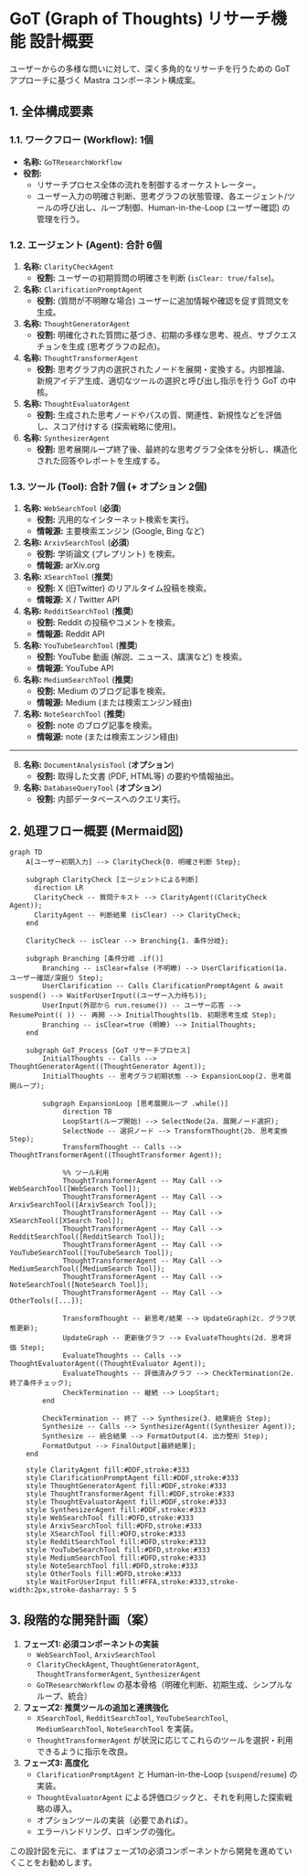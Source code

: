 # GoT (Graph of Thoughts) リサーチ機能 設計概要

ユーザーからの多様な問いに対して、深く多角的なリサーチを行うための GoT アプローチに基づく Mastra コンポーネント構成案。

## 1. 全体構成要素

### 1.1. ワークフロー (Workflow): 1個

*   **名称:** `GoTResearchWorkflow`
*   **役割:**
    *   リサーチプロセス全体の流れを制御するオーケストレーター。
    *   ユーザー入力の明確さ判断、思考グラフの状態管理、各エージェント/ツールの呼び出し、ループ制御、Human-in-the-Loop (ユーザー確認) の管理を行う。

### 1.2. エージェント (Agent): 合計 6個

1.  **名称:** `ClarityCheckAgent`
    *   **役割:** ユーザーの初期質問の明確さを判断 (`isClear: true/false`)。
2.  **名称:** `ClarificationPromptAgent`
    *   **役割:** (質問が不明瞭な場合) ユーザーに追加情報や確認を促す質問文を生成。
3.  **名称:** `ThoughtGeneratorAgent`
    *   **役割:** 明確化された質問に基づき、初期の多様な思考、視点、サブクエスチョンを生成 (思考グラフの起点)。
4.  **名称:** `ThoughtTransformerAgent`
    *   **役割:** 思考グラフ内の選択されたノードを展開・変換する。内部推論、新規アイデア生成、適切なツールの選択と呼び出し指示を行う GoT の中核。
5.  **名称:** `ThoughtEvaluatorAgent`
    *   **役割:** 生成された思考ノードやパスの質、関連性、新規性などを評価し、スコア付けする (探索戦略に使用)。
6.  **名称:** `SynthesizerAgent`
    *   **役割:** 思考展開ループ終了後、最終的な思考グラフ全体を分析し、構造化された回答やレポートを生成する。

### 1.3. ツール (Tool): 合計 7個 (+ オプション 2個)

1.  **名称:** `WebSearchTool` (**必須**)
    *   **役割:** 汎用的なインターネット検索を実行。
    *   **情報源:** 主要検索エンジン (Google, Bing など)
2.  **名称:** `ArxivSearchTool` (**必須**)
    *   **役割:** 学術論文 (プレプリント) を検索。
    *   **情報源:** arXiv.org
3.  **名称:** `XSearchTool` (**推奨**)
    *   **役割:** X (旧Twitter) のリアルタイム投稿を検索。
    *   **情報源:** X / Twitter API
4.  **名称:** `RedditSearchTool` (**推奨**)
    *   **役割:** Reddit の投稿やコメントを検索。
    *   **情報源:** Reddit API
5.  **名称:** `YouTubeSearchTool` (**推奨**)
    *   **役割:** YouTube 動画 (解説、ニュース、講演など) を検索。
    *   **情報源:** YouTube API
6.  **名称:** `MediumSearchTool` (**推奨**)
    *   **役割:** Medium のブログ記事を検索。
    *   **情報源:** Medium (または検索エンジン経由)
7.  **名称:** `NoteSearchTool` (**推奨**)
    *   **役割:** note のブログ記事を検索。
    *   **情報源:** note (または検索エンジン経由)
---
8.  **名称:** `DocumentAnalysisTool` (**オプション**)
    *   **役割:** 取得した文書 (PDF, HTML等) の要約や情報抽出。
9.  **名称:** `DatabaseQueryTool` (**オプション**)
    *   **役割:** 内部データベースへのクエリ実行。

## 2. 処理フロー概要 (Mermaid図)

```mermaid
graph TD
    A[ユーザー初期入力] --> ClarityCheck{0. 明確さ判断 Step};

    subgraph ClarityCheck [エージェントによる判断]
      direction LR
      ClarityCheck -- 質問テキスト --> ClarityAgent((ClarityCheck Agent));
      ClarityAgent -- 判断結果 (isClear) --> ClarityCheck;
    end

    ClarityCheck -- isClear --> Branching{1. 条件分岐};

    subgraph Branching [条件分岐 .if()]
        Branching -- isClear=false (不明瞭) --> UserClarification(1a. ユーザー確認/深掘り Step);
        UserClarification -- Calls ClarificationPromptAgent & await suspend() --> WaitForUserInput((ユーザー入力待ち));
        UserInput(外部から run.resume()) -- ユーザー応答 --> ResumePoint(( )) -- 再開 --> InitialThoughts(1b. 初期思考生成 Step);
        Branching -- isClear=true (明瞭) --> InitialThoughts;
    end

    subgraph GoT_Process [GoT リサーチプロセス]
        InitialThoughts -- Calls --> ThoughtGeneratorAgent((ThoughtGenerator Agent));
        InitialThoughts -- 思考グラフ初期状態 --> ExpansionLoop(2. 思考展開ループ);

        subgraph ExpansionLoop [思考展開ループ .while()]
             direction TB
             LoopStart(ループ開始) --> SelectNode(2a. 展開ノード選択);
             SelectNode -- 選択ノード --> TransformThought(2b. 思考変換 Step);
             TransformThought -- Calls --> ThoughtTransformerAgent((ThoughtTransformer Agent));

             %% ツール利用
             ThoughtTransformerAgent -- May Call --> WebSearchTool([WebSearch Tool]);
             ThoughtTransformerAgent -- May Call --> ArxivSearchTool([ArxivSearch Tool]);
             ThoughtTransformerAgent -- May Call --> XSearchTool([XSearch Tool]);
             ThoughtTransformerAgent -- May Call --> RedditSearchTool([RedditSearch Tool]);
             ThoughtTransformerAgent -- May Call --> YouTubeSearchTool([YouTubeSearch Tool]);
             ThoughtTransformerAgent -- May Call --> MediumSearchTool([MediumSearch Tool]);
             ThoughtTransformerAgent -- May Call --> NoteSearchTool([NoteSearch Tool]);
             ThoughtTransformerAgent -- May Call --> OtherTools([...]);

             TransformThought -- 新思考/結果 --> UpdateGraph(2c. グラフ状態更新);
             UpdateGraph -- 更新後グラフ --> EvaluateThoughts(2d. 思考評価 Step);
             EvaluateThoughts -- Calls --> ThoughtEvaluatorAgent((ThoughtEvaluator Agent));
             EvaluateThoughts -- 評価済みグラフ --> CheckTermination(2e. 終了条件チェック);
             CheckTermination -- 継続 --> LoopStart;
        end

        CheckTermination -- 終了 --> Synthesize(3. 結果統合 Step);
        Synthesize -- Calls --> SynthesizerAgent((Synthesizer Agent));
        Synthesize -- 統合結果 --> FormatOutput(4. 出力整形 Step);
        FormatOutput --> FinalOutput[最終結果];
    end

    style ClarityAgent fill:#DDF,stroke:#333
    style ClarificationPromptAgent fill:#DDF,stroke:#333
    style ThoughtGeneratorAgent fill:#DDF,stroke:#333
    style ThoughtTransformerAgent fill:#DDF,stroke:#333
    style ThoughtEvaluatorAgent fill:#DDF,stroke:#333
    style SynthesizerAgent fill:#DDF,stroke:#333
    style WebSearchTool fill:#DFD,stroke:#333
    style ArxivSearchTool fill:#DFD,stroke:#333
    style XSearchTool fill:#DFD,stroke:#333
    style RedditSearchTool fill:#DFD,stroke:#333
    style YouTubeSearchTool fill:#DFD,stroke:#333
    style MediumSearchTool fill:#DFD,stroke:#333
    style NoteSearchTool fill:#DFD,stroke:#333
    style OtherTools fill:#DFD,stroke:#333
    style WaitForUserInput fill:#FFA,stroke:#333,stroke-width:2px,stroke-dasharray: 5 5
```

## 3. 段階的な開発計画（案）

1.  **フェーズ1: 必須コンポーネントの実装**
    *   `WebSearchTool`, `ArxivSearchTool`
    *   `ClarityCheckAgent`, `ThoughtGeneratorAgent`, `ThoughtTransformerAgent`, `SynthesizerAgent`
    *   `GoTResearchWorkflow` の基本骨格（明確化判断、初期生成、シンプルなループ、統合）
2.  **フェーズ2: 推奨ツールの追加と連携強化**
    *   `XSearchTool`, `RedditSearchTool`, `YouTubeSearchTool`, `MediumSearchTool`, `NoteSearchTool` を実装。
    *   `ThoughtTransformerAgent` が状況に応じてこれらのツールを選択・利用できるように指示を改良。
3.  **フェーズ3: 高度化**
    *   `ClarificationPromptAgent` と Human-in-the-Loop (`suspend`/`resume`) の実装。
    *   `ThoughtEvaluatorAgent` による評価ロジックと、それを利用した探索戦略の導入。
    *   オプションツールの実装（必要であれば）。
    *   エラーハンドリング、ロギングの強化。

この設計図を元に、まずはフェーズ1の必須コンポーネントから開発を進めていくことをお勧めします。 